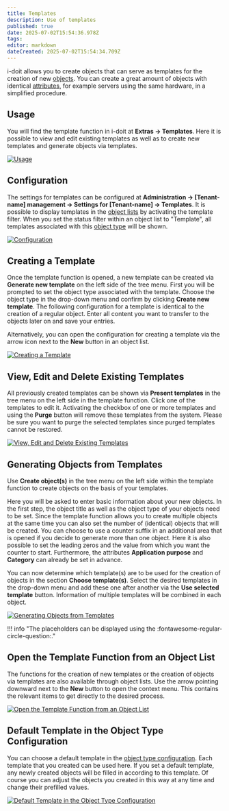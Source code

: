 ```yaml
---
title: Templates
description: Use of templates
published: true
date: 2025-07-02T15:54:36.978Z
tags: 
editor: markdown
dateCreated: 2025-07-02T15:54:34.709Z
---
```


i-doit allows you to create objects that can serve as templates for the creation of new [objects](../basics/structure-of-the-it-documentation.md). You can create a great amount of objects with identical [attributes](../basics/structure-of-the-it-documentation.md), for example servers using the same hardware, in a simplified procedure.

## Usage

You will find the template function in i-doit at **Extras → Templates**. Here it is possible to view and edit existing templates as well as to create new templates and generate objects via templates.

[![Usage](../assets/images/en/efficient-documentation/templates/1-te.png)](../assets/images/en/efficient-documentation/templates/1-te.png)

## Configuration

The settings for templates can be configured at **Administration → [Tenant-name] management → Settings for [Tenant-name] → Templates**. It is possible to display templates in the [object lists](../basics/object-list/index.md) by activating the template filter. When you set the status filter within an object list to "Template", all templates associated with this [object type](../basics/structure-of-the-it-documentation.md) will be shown.

[![Configuration](../assets/images/en/efficient-documentation/templates/2-te.png)](../assets/images/en/efficient-documentation/templates/2-te.png)

## Creating a Template

Once the template function is opened, a new template can be created via **Generate new template** on the left side of the tree menu. First you will be prompted to set the object type associated with the template. Choose the object type in the drop-down menu and confirm by clicking **Create new template**. The following configuration for a template is identical to the creation of a regular object. Enter all content you want to transfer to the objects later on and save your entries.

Alternatively, you can open the configuration for creating a template via the arrow icon next to the **New** button in an object list.

[![Creating a Template](../assets/images/en/efficient-documentation/templates/3-te.png)](../assets/images/en/efficient-documentation/templates/3-te.png)

## View, Edit and Delete Existing Templates

All previously created templates can be shown via **Present templates** in the tree menu on the left side in the template function. Click one of the templates to edit it. Activating the checkbox of one or more templates and using the **Purge** button will remove these templates from the system. Please be sure you want to purge the selected templates since purged templates cannot be restored.

[![View, Edit and Delete Existing Templates](../assets/images/en/efficient-documentation/templates/4-te.png)](../assets/images/en/efficient-documentation/templates/4-te.png)

## Generating Objects from Templates

Use **Create object(s)** in the tree menu on the left side within the template function to create objects on the basis of your templates.

Here you will be asked to enter basic information about your new objects. In the first step, the object title as well as the object type of your objects need to be set. Since the template function allows you to create multiple objects at the same time you can also set the number of (identical) objects that will be created. You can choose to use a counter suffix in an additional area that is opened if you decide to generate more than one object. Here it is also possible to set the leading zeros and the value from which you want the counter to start. Furthermore, the attributes **Application purpose** and **Category** can already be set in advance.

You can now determine which template(s) are to be used for the creation of objects in the section **Choose template(s)**. Select the desired templates in the drop-down menu and add these one after another via the **Use selected template** button. Information of multiple templates will be combined in each object.

[![Generating Objects from Templates](../assets/images/en/efficient-documentation/templates/5-te.png)](../assets/images/en/efficient-documentation/templates/5-te.png)

!!! info "The placeholders can be displayed using the :fontawesome-regular-circle-question:."

## Open the Template Function from an Object List

The functions for the creation of new templates or the creation of objects via templates are also available through object lists. Use the arrow pointing downward next to the **New** button to open the context menu. This contains the relevant items to get directly to the desired process.

[![Open the Template Function from an Object List](../assets/images/en/efficient-documentation/templates/6-te.png)](../assets/images/en/efficient-documentation/templates/6-te.png)

## Default Template in the Object Type Configuration

You can choose a default template in the [object type configuration](../basics/custom-object-types.md). Each template that you created can be used here. If you set a default template, any newly created objects will be filled in according to this template. Of course you can adjust the objects you created in this way at any time and change their prefilled values.

[![Default Template in the Object Type Configuration](../assets/images/en/efficient-documentation/templates/7-te.png)](../assets/images/en/efficient-documentation/templates/7-te.png)
